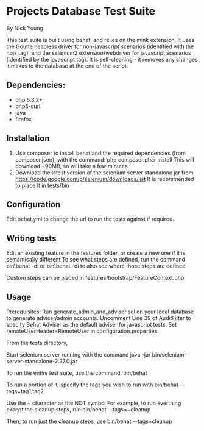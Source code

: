 # Projects Database Test Suite

By Nick Young

This test suite is built using behat, and relies on the mink extension. It uses the Goutte headless driver
for non-javascript scenarios (identified with the nojs tag), and the selenium2 extension/webdriver for javascript
scenarios (identified by the javascript tag).
It is self-cleaning - it removes any changes it makes to the database at the end of the script.

## Dependencies:

* php 5.3.2+
* php5-curl
* java
* firefox

## Installation

1. Use composer to install behat and the required dependencies (from composer.json), with the command:
    php composer.phar install
    This will download ~90MB, so will take a few minutes
2. Download the latest version of the selenium server standalone jar from
    https://code.google.com/p/selenium/downloads/list
    It is recommended to place it in tests/bin
    
## Configuration

Edit behat.yml to change the url to run the tests against if required.

## Writing tests

Edit an existing feature in the features folder, or create a new one if it is semantically different
To see what steps are defined, run the command
  bin\behat -dl
  or
  bin\behat -di
  to also see where those steps are defined
  
Custom steps can be placed in features/bootstrap/FeatureContext.php

## Usage

Prerequisites:
  Run generate_admin_and_adviser.sql on your local database to generate adviser/admin accounts. Uncomment Line 39 of AuditFilter to specify Behat Adviser as the default adviser
  for javascript tests. Set remoteUserHeader=RemoteUser in configuration.properties.

From the tests directory,

Start selenium server running with the command
  java -jar bin/selenium-server-standalone-2.37.0.jar

To run the entire test suite, use the command:
  bin/behat
  
To run a portion of it, specify the tags you wish to run with
  bin/behat --tags=tag1,tag2
  
Use the ~ character as the NOT symbol
For example, to run everthing except the cleanup steps, run 
  bin/behat --tags=~cleanup
  
Then, to run just the cleanup steps, use
  bin/behat --tags=cleanup
  



